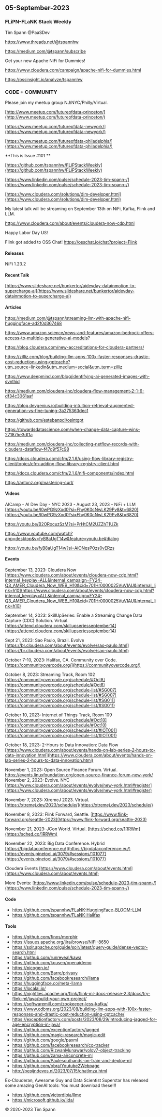 ## 05-September-2023

### FLiPN-FLaNK Stack Weekly

Tim Spann @PaaSDev

https://www.threads.net/@tspannhw

https://medium.com/@tspann/subscribe

Get your new Apache NiFi for Dummies!

https://www.cloudera.com/campaign/apache-nifi-for-dummies.html

https://ossinsight.io/analyze/tspannhw


### CODE + COMMUNITY

Please join my meetup group NJ/NYC/Philly/Virtual. 

[http://www.meetup.com/futureofdata-princeton/](http://www.meetup.com/futureofdata-princeton/)

[https://www.meetup.com/futureofdata-newyork/](https://www.meetup.com/futureofdata-newyork/)

[https://www.meetup.com/futureofdata-philadelphia/](https://www.meetup.com/futureofdata-philadelphia/)


**This is Issue #101 **

[https://github.com/tspannhw/FLiPStackWeekly](https://github.com/tspannhw/FLiPStackWeekly)

[https://www.linkedin.com/pulse/schedule-2023-tim-spann-/](https://www.linkedin.com/pulse/schedule-2023-tim-spann-/)

[https://www.cloudera.com/solutions/dim-developer.html](https://www.cloudera.com/solutions/dim-developer.html)


My latest talk will be streaming on September 13th on NiFi, Kafka, Flink and LLM.

https://www.cloudera.com/about/events/cloudera-now-cdp.html

Happy Labor Day US!

Flink got added to OSS Chat!   https://osschat.io/chat?project=Flink


#### Releases

NiFi 1.23.2


#### Recent Talk

[https://www.slideshare.net/bunkertor/aidevday-datainmotion-to-supercharge-ai](https://www.slideshare.net/bunkertor/aidevday-datainmotion-to-supercharge-ai)


#### Articles

https://medium.com/@tspann/streaming-llm-with-apache-nifi-huggingface-ad2f0d367468

https://www.amazon.science/news-and-features/amazon-bedrock-offers-access-to-multiple-generative-ai-models?

https://blog.cloudera.com/new-accreditations-for-cloudera-partners/

https://zilliz.com/blog/building-llm-apps-100x-faster-responses-drastic-cost-reduction-using-gptcache?utm_source=linkedin&utm_medium=social&utm_term=zilliz

https://www.deepmind.com/blog/identifying-ai-generated-images-with-synthid

https://medium.com/cloudera-inc/cloudera-flow-management-2-1-6-df34c3061aaf

https://blog.devgenius.io/building-intuition-retrieval-augmented-generation-vs-fine-tuning-3a275363dec1

https://github.com/estebanpdl/osintgpt

https://towardsdatascience.com/when-change-data-capture-wins-271875e3df1a

https://medium.com/cloudera-inc/collecting-netflow-records-with-cloudera-dataflow-f47d9f57c98

https://docs.cloudera.com/cfm/2.1.6/using-flow-library-registry-client/topics/cfm-adding-flow-library-registry-client.html

https://docs.cloudera.com/cfm/2.1.6/nifi-components/index.html

https://antonz.org/mastering-curl/


#### Videos

AICamp - AI Dev Day - NYC 2023 - August 23, 2023 - NiFi + LLM
[https://youtu.be/l0wPG9zXod0?si=Fhy0K0cNwLK29Py8&t=6820](https://youtu.be/l0wPG9zXod0?si=Fhy0K0cNwLK29Py8&t=6820)

https://youtu.be/B2ORocuzSzM?si=PrHtCM2UZZhT1UZk

https://www.youtube.com/watch?app=desktop&v=fyB8aUgT14w&feature=youtu.be#dialog

https://youtu.be/fyB8aUgT14w?si=AiONqsP0zs0vERzs



#### Events

September 13, 2023:   Cloudera Now
[https://www.cloudera.com/about/events/cloudera-now-cdp.html?internal_keyplay=ALL&internal_campaign=FY24-Q3_AMER_Cloudera_Now_WEB_H10&cid=701Hr0000025VuVIAU&internal_link=h10](https://www.cloudera.com/about/events/cloudera-now-cdp.html?internal_keyplay=ALL&internal_campaign=FY24-Q3_AMER_Cloudera_Now_WEB_H10&cid=701Hr0000025VuVIAU&internal_link=h10)

September 14, 2023: SkillUpSeries: Enable a Streaming Change Data Capture (CDC) Solution.  Virtual.
[https://attend.cloudera.com/skillupseriesseptember14](https://attend.cloudera.com/skillupseriesseptember14)

Sept 21, 2023:  Sao Paulo, Brazil.   Evolve
[https://br.cloudera.com/about/events/evolve/sao-paulo.html](https://br.cloudera.com/about/events/evolve/sao-paulo.html)

October 7-10, 2023:  Halifax, CA.   Community over Code.
[https://communityovercode.org/](https://communityovercode.org/)

October 8, 2023:  Streaming Track, Room 102
[https://communityovercode.org/schedule/#Oct8](https://communityovercode.org/schedule/#Oct8)
[https://communityovercode.org/schedule-list/#SG007](https://communityovercode.org/schedule-list/#SG007)
[https://communityovercode.org/schedule-list/#SG011](https://communityovercode.org/schedule-list/#SG011)

October 10, 2023:  Internet of Things Track, Room 109
[https://communityovercode.org/schedule/#Oct10](https://communityovercode.org/schedule/#Oct10)
[https://communityovercode.org/schedule-list/#IOT001](https://communityovercode.org/schedule-list/#IOT001)

October 18, 2023:  2-Hours to Data Innovation:   Data Flow
[https://www.cloudera.com/about/events/hands-on-lab-series-2-hours-to-data-innovation.html](https://www.cloudera.com/about/events/hands-on-lab-series-2-hours-to-data-innovation.html)

November 1, 2023: Open Source Finance Forum.  Virtual.
[https://events.linuxfoundation.org/open-source-finance-forum-new-york/
](https://events.linuxfoundation.org/open-source-finance-forum-new-york/
)
November 2, 2023:  Evolve. NYC
[https://www.cloudera.com/about/events/evolve/new-york.html#register](https://www.cloudera.com/about/events/evolve/new-york.html#register)

November 7, 2023: XtremeJ 2023. Virtual.
[https://xtremej.dev/2023/schedule/](https://xtremej.dev/2023/schedule/)

November 8, 2023: Flink Forward, Seattle.
[https://www.flink-forward.org/seattle-2023](https://www.flink-forward.org/seattle-2023)

November 21, 2023: JCon World. Virtual.
[https://sched.co/1RRWm](https://sched.co/1RRWm)

November 22, 2023: Big Data Conference.   Hybrid  
[https://bigdataconference.eu/](https://bigdataconference.eu/)
[https://events.pinetool.ai/3079/#sessions/101077](https://events.pinetool.ai/3079/#sessions/101077)

Cloudera Events
[https://www.cloudera.com/about/events.html](https://www.cloudera.com/about/events.html)

More Events:
[https://www.linkedin.com/pulse/schedule-2023-tim-spann-/](https://www.linkedin.com/pulse/schedule-2023-tim-spann-/)


#### Code

* https://github.com/tspannhw/FLaNK-HuggingFace-BLOOM-LLM
* https://github.com/tspannhw/FLaNK-Halifax

  
#### Tools

* https://github.com/finos/morphir
* https://issues.apache.org/jira/browse/NIFI-8650
* https://solr.apache.org/guide/solr/latest/query-guide/dense-vector-search.html
* https://github.com/runreveal/kawa
* https://github.com/kousen/openaidemo
* https://picogen.io/
* https://github.com/Barre/privaxy
* https://github.com/facebookresearch/llama
* https://huggingface.co/meta-llama
* https://localai.io/
* https://nightlies.apache.org/flink/flink-ml-docs-release-2.3/docs/try-flink-ml/java/build-your-own-project/
* https://softwaremill.com/zookeeper-less-kafka/
* https://www.odbms.org/2023/08/building-llm-apps-with-100x-faster-responses-and-drastic-cost-reduction-using-gptcache/
* https://exceptionfactory.com/posts/2023/08/29/introducing-jagged-for-age-encryption-in-java/
* https://github.com/exceptionfactory/jagged
* https://github.com/magic-research/magic-edit
* https://github.com/google/paxml
* https://github.com/facebookresearch/co-tracker
* https://github.com/RizwanMunawar/yolov7-object-tracking
* https://github.com/zama-ai/concrete-ml
* https://github.com/Paulescu/hands-on-train-and-deploy-ml
* https://github.com/obra/Youtube2Webpage
* http://pepijndevos.nl/2023/07/15/chatlmza.html

Ex-Clouderan, Awesome Guy and Data Scientist Superstar has released some amazing GenAI tools:
You must download these!!!

* https://github.com/victordibia/llmx
* https://microsoft.github.io/lida/




&copy; 2020-2023 Tim Spann
